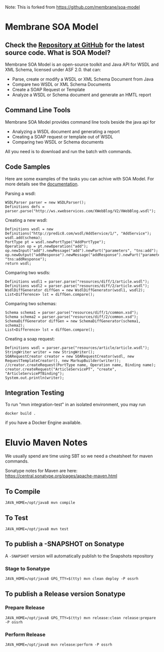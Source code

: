 Note: This is forked from https://github.com/membrane/soa-model

Membrane SOA Model 
==================
Check the [Repository at GitHub](https://github.com/membrane/soa-model) for the latest source code.
What is SOA Model?
-
Membrane SOA Model is an open-source toolkit and Java API for WSDL and XML Schema, licensed under ASF 2.0. that can:

- Parse, create or modify a WSDL or XML Schema Document from Java
- Compare two WSDL or XML Schema Documents
- Create a SOAP Request or Template
- Analyze a WSDL or Schema document and generate an HMTL report

Command Line Tools
------------------
Membrane SOA Model provides command line tools beside the java api for

- Analyzing a WSDL document and generating a report
- Creating a SOAP request or template out of WSDL
- Comparing two WSDL or Schema documents

All you need is to download and run the batch with commands.

Code Samples
-----------
Here are some examples of the tasks you can achive with SOA Model.
For more details see the [documentation](http://membrane-soa.org/soa-model-doc/).

Parsing a wsdl:

    WSDLParser parser = new WSDLParser();
    Definitions defs = parser.parse("http://ws.xwebservices.com/XWebBlog/V2/XWebBlog.wsdl");

Creating a new wsdl:

    Definitions wsdl = new Definitions("http://predic8.com/wsdl/AddService/1/", "AddService");
    wsdl.add(schema);
    PortType pt = wsdl.newPortType("AddPortType");
    Operation op = pt.newOperation("add");
    op.newInput("add").newMessage("add").newPart("parameters", "tns:add");
    op.newOutput("addResponse").newMessage("addResponse").newPart("parameters", "tns:addResponse");
    return wsdl;
Comparing two wsdls:

    Definitions wsdl1 = parser.parse("resources/diff/1/article.wsdl");
    Definitions wsdl2 = parser.parse("resources/diff/2/article.wsdl");
    WsdlDiffGenerator diffGen = new WsdlDiffGenerator(wsdl1, wsdl2);
    List<Difference> lst = diffGen.compare();
Comparing two schemas:

    Schema schema1 = parser.parse("resources/diff/1/common.xsd"); 
    Schema schema2 = parser.parse("resources/diff/2/common.xsd");
    SchemaDiffGenerator diffGen = new SchemaDiffGenerator(schema1, schema2);
    List<Difference> lst = diffGen.compare();
Creating a soap request:

    Definitions wsdl = parser.parse("resources/article/article.wsdl");
    StringWriter writer = new StringWriter();
    SOARequestCreator creator = new SOARequestCreator(wsdl, new RequestTemplateCreator(), new MarkupBuilder(writer));
    //creator.createRequest(PortType name, Operation name, Binding name);
    creator.createRequest("ArticleServicePT", "create", "ArticleServicePTBinding");
    System.out.println(writer);

Integration Testing
-------------------

To run "mvn integration-test" in an isolated environment, you may run

    docker build .

if you have a Docker Engine available.



# Eluvio Maven Notes

We usually spend are time using SBT so we need a cheatsheet for maven commands.

Sonatype notes for Maven are here: https://central.sonatype.org/pages/apache-maven.html

## To Compile

    JAVA_HOME=/opt/java8 mvn compile
    
## To Test

    JAVA_HOME=/opt/java8 mvn test
    
## To publish a -SNAPSHOT on Sonatype

A `-SNAPSHOT` version will automatically publish to the Snapshots repository

### Stage to Sonatype

    JAVA_HOME=/opt/java8 GPG_TTY=$(tty) mvn clean deploy -P ossrh

## To publish a Release version Sonatype

### Prepare Release

    JAVA_HOME=/opt/java8 GPG_TTY=$(tty) mvn release:clean release:prepare -P ossrh

### Perform Release

    JAVA_HOME=/opt/java8 mvn release:perform -P ossrh
